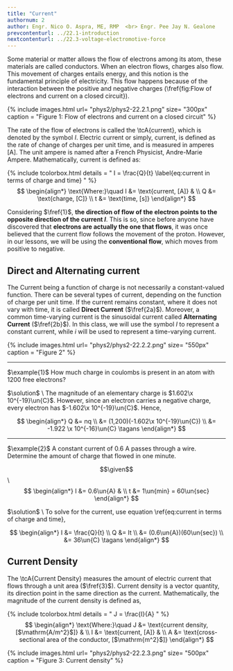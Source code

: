 ```yaml
---
title: "Current"
authornum: 2
author: Engr. Nico O. Aspra, ME, RMP  <br> Engr. Pee Jay N. Gealone
prevcontenturl: ../22.1-introduction
nextcontenturl: ../22.3-voltage-electromotive-force
---
```







Some material or matter allows the flow of electrons among its atom, these materials are called conductors.
When an electron flows, charges also flow. This movement of charges entails energy, and this notion is the fundamental principle of electricity. This flow happens because of the interaction between the positive and negative charges (\fref{fig:Flow of electrons and current on a closed circuit}). 


{% include images.html 
    url= "phys2/phys2-22.2.1.png" 
    size= "300px"
    caption = "Figure 1: Flow of electrons and current on a closed circuit"
%}




The rate of the flow of electrons is called the \tcA{current}, which is denoted by the symbol $I$. 
Electric current or simply, current, is defined as the rate of change of charges per unit time, and is measured in amperes [A].
The unit ampere is named after a French Physicist, Andre-Marie Ampere. Mathematically, current is defined as:

{% include tcolorbox.html 
    details = "
        I = \frac{Q}{t}
        \label{eq:current in terms of charge and time}
    "
%}
$$
\begin{align*}
	\text{Where:}\quad I &= \text{current, [A]} & \\
		Q &= \text{charge, [C]} \\
		t &= \text{time, [s]}
\end{align*}
$$



Considering $\fref{1}$, **the direction of flow of the electron points to the opposite direction of the current $I$**. This is so, since before anyone have discovered that **electrons are actually the one that flows**, it was once believed that the current flow follows the movement of the proton. However, in our lessons, we will be using the **conventional flow**, which moves from positive to negative.




## Direct and Alternating current
The Current being a function of charge is not necessarily a constant-valued function. There can be several types of current, depending on the function of charge per unit time. If the current remains constant, where it does not vary with time, it is called **Direct Current** ($\fref{2a}$). Moreover, a common time-varying current is the sinusoidal current called **Alternating Current** ($\fref{2b}$). In this class, we will use the symbol $I$  to represent a constant current, while $i$ will be used to represent a time-varying current.


{% include images.html 
    url= "phys2/phys2-22.2.2.png" 
    size= "550px"
    caption = "Figure 2"
%}






---
$\example{1}$ 
How much charge in coulombs is present in an atom with 1200 free electrons?


$\solution$ \\
The magnitude of an elementary charge is $1.602\x 10^{-19}\un{C}$. However, since an electron carries a negative charge, every electron has $-1.602\x 10^{-19}\un{C}$. Hence,

$$
\begin{align*}
	Q &= nq \\
	&= (1,200)(-1.602\x 10^{-19}\un{C}) \\
	&= -1.922 \x 10^{-16}\un{C}		\tagans
\end{align*}
$$



---
$\example{2}$
A constant current of 0.6 A passes through a wire. Determine the amount of charge that flowed in  one minute.

$$\given$$ \\
$$
\begin{align*}
	I &= 0.6\un{A} & \\
	t &= 1\un{min} = 60\un{sec}
\end{align*}
$$


$\solution$ \\
To solve for the current, use equation \ref{eq:current in terms of charge and time},

$$
\begin{align*}
	I &= \frac{Q}{t} \\
	Q &= It \\
	&= (0.6\un{A})(60\un{sec}) \\
	&= 36\un{C}		\tagans
\end{align*}
$$


## Current Density
The \tcA{Current Density} measures the amount of electric current that flows through a unit area ($\fref{3}$). Current density is a vector quantity, its direction point in the same direction as the current.
Mathematically, the magnitude of the current density is defined as, 

{% include tcolorbox.html
    details = "
        J = \frac{I}{A}
    "
%}
$$
\begin{align*}
	\text{Where:}\quad J &= \text{current density, [$\mathrm{A/m^2}$]} & \\
		I &= \text{current, [A]} & \\
		A &= \text{cross-sectional area of the conductor, [$\mathrm{m^2}$]}
\end{align*}
$$


{% include images.html 
    url= "phys2/phys2-22.2.3.png" 
    size= "500px"
    caption = "Figure 3: Current density"
%}